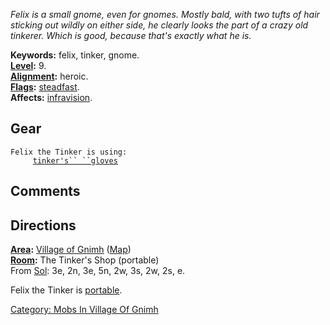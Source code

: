 *Felix is a small gnome, even for gnomes. Mostly bald, with two tufts of
hair sticking out wildly on either side, he clearly looks the part of a
crazy old tinkerer. Which is good, because that's exactly what he is.*

**Keywords:** felix, tinker, gnome.  
**[Level](Level "wikilink"):** 9.  
**[Alignment](Alignment "wikilink"):** heroic.  
**[Flags](:Category:_Mob_Types "wikilink"):**
[steadfast](Sentinel_Mobs "wikilink").  
**Affects:** [infravision](Infravision "wikilink").  

## Gear

`Felix the Tinker is using:`  
<worn on hands>`     `[`tinker's`` ``gloves`](Tinker's_Gloves "wikilink")

## Comments

## Directions

**[Area](:Category:_Areas "wikilink"):** [Village of
Gnimh](:Category:_Village_Of_Gnimh "wikilink")
([Map](Village_Of_Gnimh_Map "wikilink"))  
**[Room](:Category:_Rooms "wikilink"):** The Tinker's Shop (portable)  
From [Sol](Sol "wikilink"): 3e, 2n, 3e, 5n, 2w, 3s, 2w, 2s, e.

Felix the Tinker is [portable](Teleport "wikilink").

[Category: Mobs In Village Of
Gnimh](Category:_Mobs_In_Village_Of_Gnimh "wikilink")
